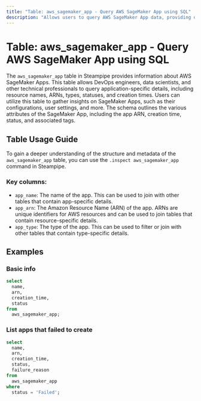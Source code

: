 ```yaml
---
title: "Table: aws_sagemaker_app - Query AWS SageMaker App using SQL"
description: "Allows users to query AWS SageMaker App data, providing detailed insights into application configurations, user settings, and associated metadata."
---
```


# Table: aws_sagemaker_app - Query AWS SageMaker App using SQL

The `aws_sagemaker_app` table in Steampipe provides information about AWS SageMaker Apps. This table allows DevOps engineers, data scientists, and other technical professionals to query application-specific details, including resource names, ARNs, types, statuses, and creation times. Users can utilize this table to gather insights on SageMaker Apps, such as their configurations, user settings, and more. The schema outlines the various attributes of the SageMaker App, including the app ARN, creation time, status, and associated tags.

## Table Usage Guide

To gain a deeper understanding of the structure and metadata of the `aws_sagemaker_app` table, you can use the `.inspect aws_sagemaker_app` command in Steampipe.

### Key columns:

- `app_name`: The name of the app. This can be used to join with other tables that contain app-specific details.
- `app_arn`: The Amazon Resource Name (ARN) of the app. ARNs are unique identifiers for AWS resources and can be used to join tables that contain resource-specific details.
- `app_type`: The type of the app. This can be used to filter or join with other tables that contain type-specific details.

## Examples

### Basic info

```sql
select
  name,
  arn,
  creation_time,
  status
from
  aws_sagemaker_app;
```

### List apps that failed to create

```sql
select
  name,
  arn,
  creation_time,
  status,
  failure_reason
from
  aws_sagemaker_app
where 
  status = 'Failed';
```